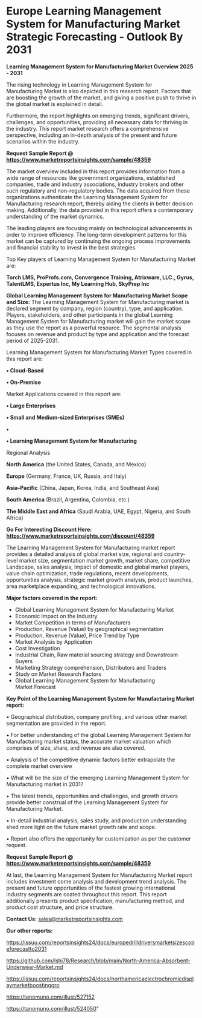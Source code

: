 # Europe Learning Management System for Manufacturing Market Strategic Forecasting - Outlook By 2031

<Strong> Learning Management System for Manufacturing Market Overview 2025 - 2031</strong>

The rising technology in Learning Management System for Manufacturing Market is also depicted in this research report. Factors that are boosting the growth of the market, and giving a positive push to thrive in the global market is explained in detail.

Furthermore, the report highlights on emerging trends, significant drivers, challenges, and opportunities, providing all necessary data for thriving in the industry. This report market research offers a comprehensive perspective, including an in-depth analysis of the present and future scenarios within the industry.

<strong>Request Sample Report @ <a href=https://www.marketreportsinsights.com/sample/48359>https://www.marketreportsinsights.com/sample/48359</a></strong>

The market overview included in this report provides information from a wide range of resources like government organizations, established companies, trade and industry associations, industry brokers and other such regulatory and non-regulatory bodies. The data acquired from these organizations authenticate the Learning Management System for Manufacturing research report, thereby aiding the clients in better decision making. Additionally, the data provided in this report offers a contemporary understanding of the market dynamics.

The leading players are focusing mainly on technological advancements in order to improve efficiency. The long-term development patterns for this market can be captured by continuing the ongoing process improvements and financial stability to invest in the best strategies.

Top Key players of Learning Management System for Manufacturing Market are:

<strong>Torch LMS, ProProfs.com, Convergence Training, Atrixware, LLC., Gyrus, TalentLMS, Expertus Inc, My Learning Hub, SkyPrep Inc</strong>

<strong><b>Global Learning Management System for Manufacturing Market Scope and Size:</b></strong>
The Learning Management System for Manufacturing market is declared segment by company, region (country), type, and application. Players, stakeholders, and other participants in the global Learning Management System for Manufacturing market will gain the market scope as they use the report as a powerful resource. The segmental analysis focuses on revenue and product by type and application and the forecast period of 2025-2031.

Learning Management System for Manufacturing Market Types covered in this report are:

<strong>•  Cloud-Based

•  On-Premise</strong>

Market Applications covered in this report are:

<strong>•  Large Enterprises

•  Small and Medium-sized Enterprises (SMEs)

•  

•  Learning Management System for Manufacturing</strong> 

Regional Analysis

<strong>North America</strong> (the United States, Canada, and Mexico)

<strong>Europe</strong> (Germany, France, UK, Russia, and Italy)

<strong>Asia-Pacific</strong> (China, Japan, Korea, India, and Southeast Asia)

<strong>South America</strong> (Brazil, Argentina, Colombia, etc.)

<strong>The Middle East and Africa</strong> (Saudi Arabia, UAE, Egypt, Nigeria, and South Africa)

<strong>Go For Interesting Discount Here: <a href=https://www.marketreportsinsights.com/discount/48359>https://www.marketreportsinsights.com/discount/48359</a></strong>

The Learning Management System for Manufacturing market report provides a detailed analysis of global market size, regional and country-level market size, segmentation market growth, market share, competitive Landscape, sales analysis, impact of domestic and global market players, value chain optimization, trade regulations, recent developments, opportunities analysis, strategic market growth analysis, product launches, area marketplace expanding, and technological innovations.

<strong><b>Major factors covered in the report:</b></strong>
<ul>
  <li>Global Learning Management System for Manufacturing Market </li>
  <li>Economic Impact on the Industry</li>
  <li>Market Competition in terms of Manufacturers</li>
  <li>Production, Revenue (Value) by geographical segmentation</li>
  <li>Production, Revenue (Value), Price Trend by Type</li>
  <li>Market Analysis by Application</li>
  <li>Cost Investigation</li>
  <li>Industrial Chain, Raw material sourcing strategy and Downstream Buyers</li>
  <li>Marketing Strategy comprehension, Distributors and Traders</li>
  <li>Study on Market Research Factors</li>
  <li>Global Learning Management System for Manufacturing Market Forecast</li>
</ul>

<strong><b>Key Point of the Learning Management System for Manufacturing Market report:</b></strong>

• Geographical distribution, company profiling, and various other market segmentation are provided in the report.

• For better understanding of the global Learning Management System for Manufacturing market status, the accurate market valuation which comprises of size, share, and revenue are also covered.

• Analysis of the competitive dynamic factors better extrapolate the complete market overview

• What will be the size of the emerging Learning Management System for Manufacturing market in 2031?

• The latest trends, opportunities and challenges, and growth drivers provide better construal of the Learning Management System for Manufacturing Market.

• In-detail industrial analysis, sales study, and production understanding shed more light on the future market growth rate and scope.

• Report also offers the opportunity for customization as per the customer request.

<strong>Request Sample Report @ <a href=https://www.marketreportsinsights.com/sample/48359>https://www.marketreportsinsights.com/sample/48359</a></strong>

At last, the Learning Management System for Manufacturing Market report includes investment come analysis and development trend analysis. The present and future opportunities of the fastest growing international industry segments are coated throughout this report. This report additionally presents product specification, manufacturing method, and product cost structure, and price structure.

<strong>Contact Us:</strong>
sales@marketreportsinsights.com

<strong>Our other reports:</strong>

<a href=https://issuu.com/reportsinsights24/docs/europedrilldriversmarketsizescopeforecastto2031>https://issuu.com/reportsinsights24/docs/europedrilldriversmarketsizescopeforecastto2031</a>

<a href=https://github.com/Ishi78/Research/blob/main/North-America-Absorbent-Underwear-Market.md>https://github.com/Ishi78/Research/blob/main/North-America-Absorbent-Underwear-Market.md</a>

<a href=https://issuu.com/reportsinsights24/docs/northamericaelectrochromicdisplaymarketboostinggro>https://issuu.com/reportsinsights24/docs/northamericaelectrochromicdisplaymarketboostinggro</a>

<a href=https://tanomuno.com/illust/527152>https://tanomuno.com/illust/527152</a>

<a href=https://tanomuno.com/illust/524050>https://tanomuno.com/illust/524050</a>"
